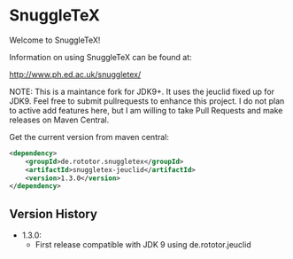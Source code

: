 SnuggleTeX
==========

Welcome to SnuggleTeX!

Information on using SnuggleTeX can be found at:

http://www.ph.ed.ac.uk/snuggletex/

NOTE: This is a maintance fork for JDK9+. It uses the jeuclid fixed up for JDK9. Feel free
to submit pullrequests to enhance this project. I do not plan to active add features here, but
I am willing to take Pull Requests and make releases on Maven Central.

Get the current version from maven central:

```xml
<dependency>
	<groupId>de.rototor.snuggletex</groupId>
	<artifactId>snuggletex-jeuclid</artifactId>
	<version>1.3.0</version>
</dependency>
```

Version History
---

- 1.3.0:
	- First release compatible with JDK 9 using de.rototor.jeuclid